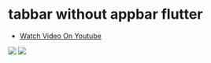 # tabbar without appbar flutter
- [Watch Video On Youtube](https://www.youtube.com/watch?v=xR_Cs_9k1gE)

![](https://i.postimg.cc/sgGcnxqC/tab-Bar-flutter.png)
![](https://i.postimg.cc/tg0z8yGZ/tab-Bar-flutter-2.png)
